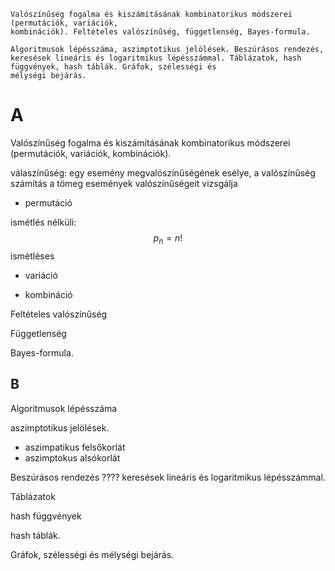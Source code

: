 ```
Valószínűség fogalma és kiszámításának kombinatorikus módszerei (permutációk, variációk,
kombinációk). Feltételes valószínűség, függetlenség, Bayes-formula.

Algoritmusok lépésszáma, aszimptotikus jelölések. Beszúrásos rendezés, keresések lineáris és logaritmikus lépésszámmal. Táblázatok, hash függvények, hash táblák. Gráfok, szélességi és
mélységi bejárás.
```

# A 

Valószínűség fogalma és kiszámításának kombinatorikus módszerei (permutációk, variációk,
kombinációk).

válaszínűség: egy esemény megvalószínűségének esélye, a valószínűség számítás a tömeg események valószínűségeit vizsgálja

- permutáció

ismétlés nélküli:
$$
p_n = n! 
$$
ismétléses

- variáció

- kombináció

Feltételes valószínűség

Függetlenség

Bayes-formula.

## B
Algoritmusok lépésszáma

aszimptotikus jelölések.
- aszimpatikus felsőkorlát
- aszimptokus alsókorlát

Beszúrásos rendezés
????
keresések lineáris és logaritmikus lépésszámmal.

Táblázatok

hash függvények

hash táblák.

Gráfok, szélességi és mélységi bejárás.
